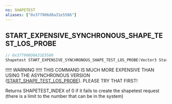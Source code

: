 ```yaml
---
ns: SHAPETEST
aliases: ["0x377906d8a31e5586"]
---
```

## START_EXPENSIVE_SYNCHRONOUS_SHAPE_TEST_LOS_PROBE

```c
// 0x377906D8A31E5586
Shapetest START_EXPENSIVE_SYNCHRONOUS_SHAPE_TEST_LOS_PROBE(Vector3 StartPos, Vector3 EndPos, int LOSFlags, Entity entity, int Options);
```

!!!!! WARNING !!!!! THIS COMMAND IS MUCH MORE EXPENSIVE THAN USING THE ASYNCHRONOUS VERSION ([START_SHAPE_TEST_LOS_PROBE](#_0x7EE9F5D83DD4F90E)). PLEASE TRY THAT FIRST!

Returns SHAPETEST_INDEX of 0 if it fails to create the shapetest request (there is a limit to the number that can be in the system)

